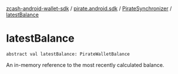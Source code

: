 [zcash-android-wallet-sdk](../../index.md) / [pirate.android.sdk](../index.md) / [PirateSynchronizer](index.md) / [latestBalance](./latest-balance.md)

# latestBalance

`abstract val latestBalance: PirateWalletBalance`

An in-memory reference to the most recently calculated balance.


